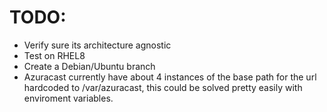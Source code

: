 # TODO:

- Verify sure its architecture agnostic
- Test on RHEL8
- Create a Debian/Ubuntu branch
- Azuracast currently have about 4 instances of the base path for the url hardcoded to /var/azuracast, this could be solved pretty easily with enviroment variables.